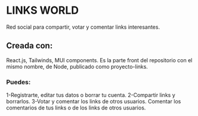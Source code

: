 # LINKS WORLD
Red social para compartir, votar y comentar links interesantes.
## Creada con:
React.js, Tailwinds, MUI components.
Es la parte front del repositorio con el mismo nombre, de Node, publicado como proyecto-links.
### Puedes: 
1-Registrarte, editar tus datos o borrar tu cuenta. 
2-Compartir links y borrarlos. 
3-Votar y comentar los links de otros usuarios. Comentar los comentarios de tus links o de los links de otros usuarios.
